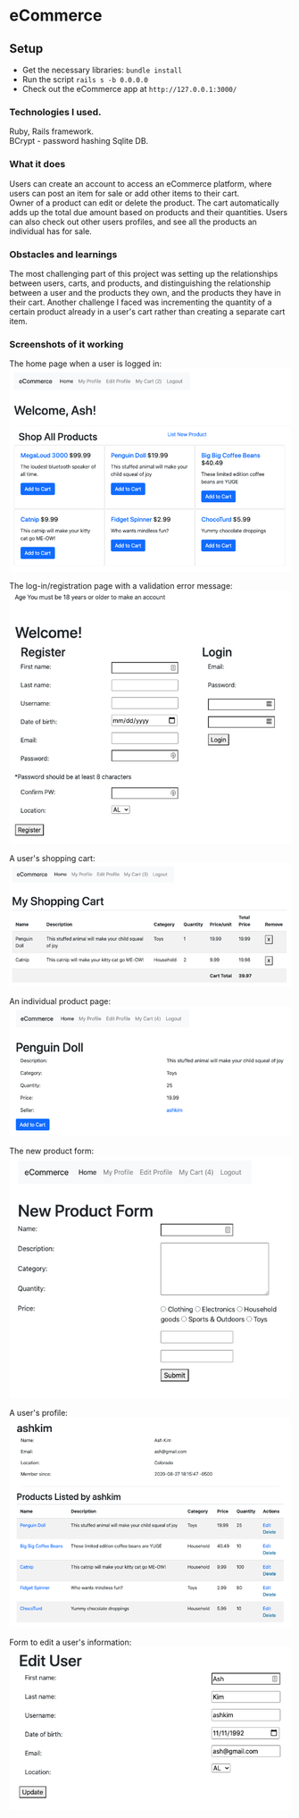 # eCommerce

## Setup
- Get the necessary libraries: `bundle install`
- Run the script `rails s -b 0.0.0.0`
- Check out the eCommerce app at `http://127.0.0.1:3000/`

### Technologies I used. 

Ruby, Rails framework.  
BCrypt - password hashing
Sqlite DB. 

### What it does

Users can create an account to access an eCommerce platform, where users can post an item for sale or add other items to their cart.  
Owner of a product can edit or delete the product. The cart automatically adds up the total due amount based on products and their quantities. Users can also check out other users profiles, and see all the products an individual has for sale.

### Obstacles and learnings

The most challenging part of this project was setting up the relationships between users, carts, and products, and distinguishing the relationship between a user and the products they own, and the products they have in their cart. Another challenge I faced was incrementing the quantity of a certain product already in a user's cart rather than creating a separate cart item.

### Screenshots of it working

The home page when a user is logged in:
!["home page"](https://github.com/michelleshan/eCommerce_demo/blob/master/app/assets/images/Screen%20Shot%202020-09-29%20at%2010.07.00%20AM.png)

The log-in/registration page with a validation error message:
!["login"](https://github.com/michelleshan/eCommerce_demo/blob/master/app/assets/images/Screen%20Shot%202020-09-29%20at%2010.25.10%20AM.png)

A user's shopping cart:
!["shopping cart"](https://github.com/michelleshan/eCommerce_demo/blob/master/app/assets/images/Screen%20Shot%202020-09-29%20at%2010.22.03%20AM.png)

An individual product page:
!["product view"](https://github.com/michelleshan/eCommerce_demo/blob/master/app/assets/images/Screen%20Shot%202020-09-29%20at%2010.23.45%20AM.png)

The new product form:
!["new product"](https://github.com/michelleshan/eCommerce_demo/blob/master/app/assets/images/Screen%20Shot%202020-09-29%20at%2010.23.32%20AM.png)

A user's profile:
!["profile"](https://github.com/michelleshan/eCommerce_demo/blob/master/app/assets/images/Screen%20Shot%202020-09-29%20at%2010.22.38%20AM.png)

Form to edit a user's information:
!["edit profile"](https://github.com/michelleshan/eCommerce_demo/blob/master/app/assets/images/Screen%20Shot%202020-09-29%20at%2010.23.16%20AM.png)